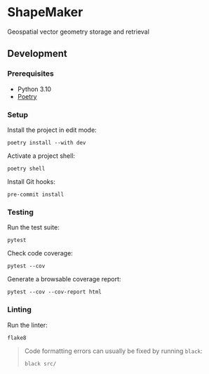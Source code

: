 # ShapeMaker

Geospatial vector geometry storage and retrieval

## Development

### Prerequisites

- Python 3.10
- [Poetry](https://python-poetry.org/docs/)

### Setup

Install the project in edit mode:

```shell
poetry install --with dev
```

Activate a project shell:

```shell
poetry shell
```

Install Git hooks:

```shell
pre-commit install
```

### Testing

Run the test suite:

```shell
pytest
```

Check code coverage:

```shell
pytest --cov
```

Generate a browsable coverage report:

```shell
pytest --cov --cov-report html
```

### Linting

Run the linter:

```shell
flake8
```

> Code formatting errors can usually be fixed by running `black`:
>
> ```shell
> black src/
> ```
